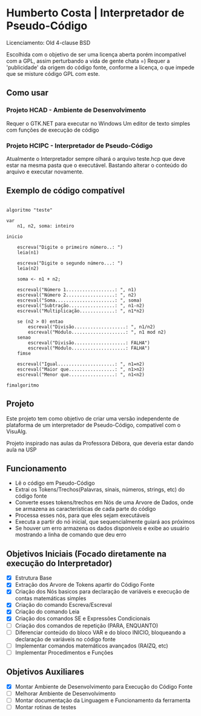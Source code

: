 # Humberto Costa | Interpretador de Pseudo-Código

Licenciamento: Old 4-clause BSD

Escolhida com o objetivo de ser uma licença aberta porém incompatível com a GPL, assim perturbando a vida de gente chata =)
Requer a 'publicidade' da origem do código fonte, conforme a licença, o que impede que se misture código GPL com este.

## Como usar

### Projeto HCAD - Ambiente de Desenvolvimento

Requer o GTK.NET para executar no Windows
Um editor de texto simples com funções de execução de código

### Projeto HCIPC - Interpretador de Pseudo-Código

Atualmente o Interpretador sempre olhará o arquivo teste.hcp que deve estar na mesma pasta que o executável.
Bastando alterar o conteúdo do arquivo e executar novamente.

## Exemplo de código compatível

```portugol

algoritmo "teste"

var
    n1, n2, soma: inteiro
 
inicio
 
    escreva("Digite o primeiro número..: ")
    leia(n1)

    escreva("Digite o segundo número...: ")
    leia(n2)

    soma <- n1 + n2;
    
    escreval("Número 1..................: ", n1)
    escreval("Número 2..................: ", n2)
    escreval("Soma......................: ", soma)
    escreval("Subtração.................: ", n1-n2)
    escreval("Multiplicação.............: ", n1*n2)
    
    se (n2 > 0) entao
        escreval("Divisão...................: ", n1/n2)
        escreval("Módulo....................: ", n1 mod n2)
    senao
        escreval("Divisão...................: FALHA")
        escreval("Módulo....................: FALHA")
    fimse
    
    escreval("Igual.....................: ", n1=n2)
    escreval("Maior que.................: ", n1>n2)
    escreval("Menor que.................: ", n1<n2)
 
fimalgoritmo

```

## Projeto

Este projeto tem como objetivo de criar uma versão independente de plataforma de um interpretador de Pseudo-Código, compatível com o VisuAlg.

Projeto inspirado nas aulas da Professora Débora, que deveria estar dando aula na USP

## Funcionamento

- Lê o código em Pseudo-Código
- Extrai os Tokens/Trechos(Palavras, sinais, números, strings, etc) do código fonte
- Converte esses tokens/trechos em Nós de uma Arvore de Dados, onde se armazena as características de cada parte do código
- Processa esses nós, para que eles sejam executáveis
- Executa a partir do nó inicial, que sequencialmente guiará aos próximos
- Se houver um erro armazena os dados disponíveis e exibe ao usuário mostrando a linha de comando que deu erro

## Objetivos Iniciais (Focado diretamente na execução do Interpretador)

- [x] Estrutura Base
- [x] Extração dos Arvore de Tokens apartir do Código Fonte
- [x] Criação dos Nós basicos para declaração de variáveis e execução de contas matemáticas simples
- [x] Criação do comando Escreva/Escreval
- [x] Criação do comando Leia
- [x] Criação dos comandos SE e Expressões Condicionais
- [ ] Criação dos comandos de repetição (PARA, ENQUANTO)
- [ ] Diferenciar conteúdo do bloco VAR e do bloco INICIO, bloqueando a declaração de variáveis no código fonte
- [ ] Implementar comandos matemáticos avançados (RAIZQ, etc)
- [ ] Implementar Procedimentos e Funções

## Objetivos Auxiliares

- [x] Montar Ambiente de Desenvolvimento para Execução do Código Fonte
- [ ] Melhorar Ambiente de Desenvolvimento
- [ ] Montar documentação da Linguagem e Funcionamento da ferramenta
- [ ] Montar rotinas de testes
